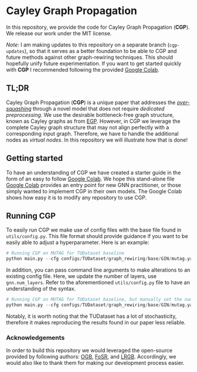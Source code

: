 # Cayley Graph Propagation

In this repository, we provide the code for Cayley Graph Propagation (**CGP**). We release our work under the MIT license.

*Note*: I am making updates to this repository on a separate branch (`cgp-updates`), so that it serves as a better foundation to be able to CGP and future methods against other graph-rewiring techniques. This should hopefully unify future experimentation. If you want to get started quickly with **CGP** I recommended following the provided [Google Colab](https://github.com/josephjwilson/cayley_graph_propagation/blob/main/Cayley_Graph_Propagation.ipynb).

## TL;DR
Cayley Graph Propagation (**CGP**) is a unique paper that addresses the [*over-squashing*](https://arxiv.org/abs/2111.14522) through a novel model that does not require *dedicated preprocessing*. We use the desirable bottleneck-free graph structure, known as Cayley graphs as from [EGP](https://arxiv.org/abs/2210.02997). However, in CGP we leverage the complete Cayley graph structure that may not align perfectly with a corresponding input graph. Therefore, we have to handle the additional nodes as *virtual nodes*. In this repository we will illustrate how that is done!

## Getting started
To have an understanding of CGP we have created a starter guide in the form of an easy to follow [Google Colab](https://github.com/josephjwilson/cayley_graph_propagation/blob/main/Cayley_Graph_Propagation.ipynb). We hope this stand-alone file [Google Colab](https://github.com/josephjwilson/cayley_graph_propagation/blob/main/Cayley_Graph_Propagation.ipynb) provides an entry point for new GNN practitioner, or those simply wanted to implement CGP in their own models. The Google Colab shows how easy it is to modify any repository to use CGP.

## Running CGP
To easily run CGP we make use of config files with the base file found in `utils/config.py`. This file format should provide guidance if you want to be easily able to adjust a hyperparameter. Here is an example:

```python
# Running CGP on MUTAG for TUDataset baseline
python main.py --cfg configs/TUDataset/graph_rewiring/base/GIN/mutag.yaml
```

In addition, you can pass command line arguments to make alterations to an existing config file. Here, we update the number of layers, use `gnn.num_layers`. Refer to the aforementioned `utils/config.py` file to have an understanding of the syntax.

```python
# Running CGP on MUTAG for TUDataset baseline, but manually set the number of layers to 5
python main.py --cfg configs/TUDataset/graph_rewiring/base/GIN/mutag.yaml gnn.num_layers 5
```

Notably, it is worth noting that the TUDataset has a lot of stochasticity, therefore it makes reproducing the results found in our paper less reliable.

### Acknowledgements

In order to build this repository we would leveraged the open-source provided by following authors: [OGB](https://github.com/snap-stanford/ogb), [FoSR](https://github.com/kedar2/FoSR), and [LRGB](https://github.com/vijaydwivedi75/lrgb). Accordingly, we would also like to thank them for making our development process easier. 
